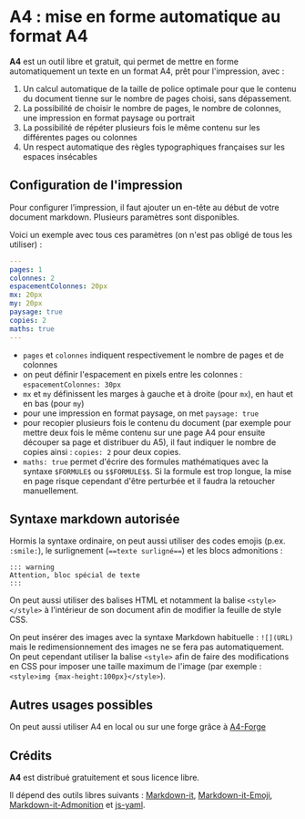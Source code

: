 <!-- ---
header-includes: |
  <title>Mise en forme automatique au format A4</title>
  <link rel="stylesheet" href="https://unpkg.com/sakura.css/css/sakura.css" media="screen" />
  <link rel="stylesheet" href="https://unpkg.com/sakura.css/css/sakura-dark.css" media="screen and (prefers-color-scheme: dark)" />
  <style>pre > code {white-space: pre-line;}a{color:darkorchid!important}</style>
--- -->

# A4 : mise en forme automatique au format A4

**A4** est un outil libre et gratuit, qui permet de mettre en forme automatiquement un texte en un format A4, prêt pour l'impression, avec :

1. Un calcul automatique de la taille de police optimale pour que le contenu du document tienne sur le nombre de pages choisi, sans dépassement.
2. La possibilité de choisir le nombre de pages, le nombre de colonnes, une impression en format paysage ou portrait
3. La possibilité de répéter plusieurs fois le même contenu sur les différentes pages ou colonnes
4. Un respect automatique des règles typographiques françaises sur les espaces insécables

## Configuration de l'impression

Pour configurer l’impression, il faut ajouter un en-tête au début de votre document markdown. Plusieurs paramètres sont disponibles.

Voici un exemple avec tous ces paramètres (on n'est pas obligé de tous les utiliser) :

```yaml
---
pages: 1
colonnes: 2
espacementColonnes: 20px
mx: 20px
my: 20px
paysage: true
copies: 2
maths: true
---
```

- `pages` et `colonnes` indiquent respectivement le nombre de pages et de colonnes
- on peut définir l'espacement en pixels entre les colonnes : `espacementColonnes: 30px`
- `mx` et `my` définissent les marges à gauche et à droite (pour `mx`), en haut et en bas (pour `my`)
- pour une impression en format paysage, on met `paysage: true`
- pour recopier plusieurs fois le contenu du document (par exemple pour mettre deux fois le même contenu sur une page A4 pour ensuite découper sa page et distribuer du A5), il faut indiquer le nombre de copies ainsi : `copies: 2` pour deux copies.
- `maths: true` permet d'écrire des formules mathématiques avec la syntaxe `$FORMULE$` ou `$$FORMULE$$`. Si la formule est trop longue, la mise en page risque cependant d'être perturbée et il faudra la retoucher manuellement.


## Syntaxe markdown autorisée

Hormis la syntaxe ordinaire, on peut aussi utiliser des codes emojis (p.ex. `:smile:`), le surlignement (`==texte surligné==`) et les blocs admonitions :

```
::: warning
Attention, bloc spécial de texte
:::
```

On peut aussi utiliser des balises HTML et notamment la balise `<style></style>` à l'intérieur de son document afin de modifier la feuille de style CSS.

On peut insérer des images avec la syntaxe Markdown habituelle : `![](URL)` mais le redimensionnement des images ne se fera pas automatiquement. On peut cependant utiliser la balise `<style>` afin de faire des modifications en CSS pour imposer une taille maximum de l'image (par exemple : `<style>img {max-height:100px}</style>`).

## Autres usages possibles

On peut aussi utiliser A4 en local ou sur une forge grâce à [A4-Forge](https://eyssette.forge.apps.education.fr/a4-forge)

## Crédits

**A4** est distribué gratuitement et sous licence libre.

Il dépend des outils libres suivants : [Markdown-it](https://github.com/markdown-it/markdown-it), [Markdown-it-Emoji](https://github.com/markdown-it/markdown-it-emoji), [Markdown-it-Admonition](https://github.com/docarys/markdown-it-admonition)  et [js-yaml](https://github.com/nodeca/js-yaml).
